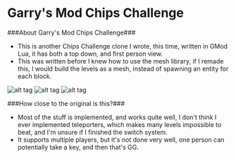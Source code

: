 Garry's Mod Chips Challenge
=====

###About Garry's Mod Chips Challenge###
 - This is another Chips Challenge clone I wrote, this time, written in GMod Lua, it has both a top down, and first person view.
 - This was written before I knew how to use the mesh library, if I remade this, I would build the levels as a mesh, instead of spawning an entity for each block.

![alt tag](http://cloud-4.steampowered.com/ugc/596983562777965438/7DAB3DB8BAAC0FD0A6868FAD31D640732A4593DA/)
![alt tag](http://cloud-3.steampowered.com/ugc/596981956755984435/BF057F240A6612B55301C5BD78DCD6E73ADE730B/)
![alt tag](http://cloud-4.steampowered.com/ugc/594731030892889571/3D1C83A84FBF0A636EB719D01FAFDC2D483E2297/)

###How close to the original is this?###
 - Most of the stuff is implemented, and works quite well, I don't think I ever implemented teleporters, which makes many levels impossible to beat, and I'm unsure if I finished the switch system.
 - It supports multiple players, but it's not done very well, one person can potentially take a key, and then that's GG.
